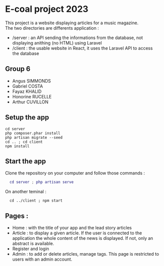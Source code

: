
# E-coal project 2023 

This project is a website displaying articles for a music magazine.  
The two directories are differents application : 
- /server : an API sending the informations from the database, not displaying anithing (no HTML) using Laravel
- /client : the usable website in React, it uses the Laravel API to access the database 
## Group 6 

- Angus SIMMONDS
- Gabriel COSTA
- Fayaz KHALID
- Honorine RUCELLE
- Arthur CUVILLON

## Setup the app
```
cd server
php composer.phar install
php artisan migrate --seed
cd .. ; cd client
npm install
```

## Start the app
Clone the repository on your computer and follow those commands : 
```g
  cd server ; php artisan serve 
```
On another teminal : 
```
  cd ../client ; npm start
```


## Pages : 

- Home : with the title of your app and the lead story articles
- Article : to display a given article. If the user is connected to the application the whole content of the news is displayed. If not, only an abstract is available.
- Register and login
- Admin : to add or delete articles, manage tags. This page is restricted to users with an admin account.
